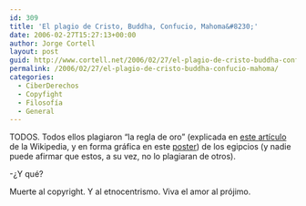 ```yaml
---
id: 309
title: 'El plagio de Cristo, Buddha, Confucio, Mahoma&#8230;'
date: 2006-02-27T15:27:13+00:00
author: Jorge Cortell
layout: post
guid: http://www.cortell.net/2006/02/27/el-plagio-de-cristo-buddha-confucio-mahoma/
permalink: /2006/02/27/el-plagio-de-cristo-buddha-confucio-mahoma/
categories:
  - CiberDerechos
  - Copyfight
  - Filosofí­a
  - General
---
```

TODOS. Todos ellos plagiaron &#8220;la regla de oro&#8221; (explicada en [este artí­culo](http://en.wikipedia.org/wiki/Ethic_of_reciprocity) de la Wikipedia, y en forma gráfica en este [poster](http://www.jcu.edu/philosophy/gensler/poster.gif)) de los egipcios (y nadie puede afirmar que estos, a su vez, no lo plagiaran de otros).

-¿Y qué?

Muerte al copyright. Y al etnocentrismo. Viva el amor al prójimo.